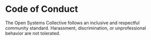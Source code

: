 # Code of Conduct
The Open Systems Collective follows an inclusive and respectful community standard.
Harassment, discrimination, or unprofessional behavior are not tolerated.
